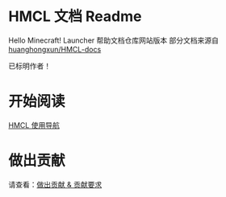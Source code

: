 # HMCL 文档 Readme
Hello Minecraft! Launcher 帮助文档仓库网站版本
部分文档来源自 [huanghongxun/HMCL-docs](https://github.com/huanghongxun/HMCL-docs)

已标明作者！

# 开始阅读
[HMCL 使用导航](index.md)

# 做出贡献
请查看：[做出贡献 & 贡献要求](contribution.md)
